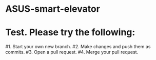 # ASUS-smart-elevator

# Test. Please try the following:
#1. Start your own new branch.
#2. Make changes and push them as commits.
#3. Open a pull request.
#4. Merge your pull request.
